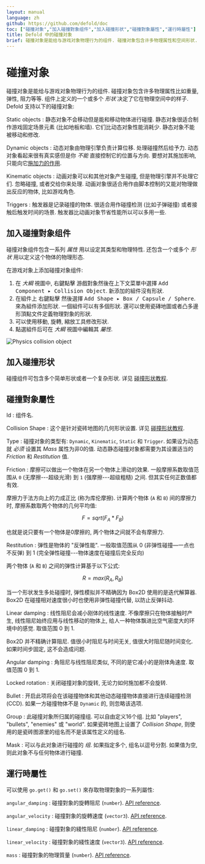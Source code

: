 ```yaml
---
layout: manual
language: zh
github: https://github.com/defold/doc
toc: ["碰撞对象","加入碰撞對象组件","加入碰撞形状","碰撞對象屬性","運行時屬性"]
title: Defold 中的碰撞对象
brief: 碰撞对象是能给与游戏对象物理行为的组件. 碰撞对象包含许多物理属性和空间形状.
---
```


# 碰撞对象

碰撞对象是能给与游戏对象物理行为的组件. 碰撞对象包含许多物理属性比如重量, 弹性, 阻力等等. 组件上定义的一个或多个 _形状_ 决定了它在物理空间中的样子. Defold 支持以下的碰撞对象:

Static objects
: 静态对象不会移动但是能和移动物体进行碰撞. 静态对象很适合制作游戏固定场景元素 (比如地板和墙). 它们比动态对象性能消耗少. 静态对象不能被移动和修改.

Dynamic objects
: 动态对象由物理引擎负责计算位移. 处理碰撞然后给予力. 动态对象看起来很有真实感但是你 *不能* 直接控制它的位置与方向. 要想对其施加影响, 只能向它[施加力的作用](/ref/physics/#apply_force).

Kinematic objects
: 动画对象可以和其他对象产生碰撞, 但是物理引擎并不处理它们. 忽略碰撞, 或者交给你来处理. 动画对象很适合用作由脚本控制的又能对物理做出反应的物体, 比如游戏角色.

Triggers
: 触发器是记录碰撞的物体. 很适合用作碰撞检测 (比如子弹碰撞) 或者接触后触发时间的场景. 触发器比动画对象节省性能所以可以多用一些.


## 加入碰撞對象组件

碰撞对象组件包含一系列 *属性* 用以设定其类型和物理特性. 还包含一个或多个 *形状* 用以定义这个物体的物理形态.

在游戏对象上添加碰撞对象组件:

1. 在 *大綱* 視圖中, <kbd>右鍵點擊</kbd> 游戲對象然後在上下文菜單中選擇 <kbd>Add Component ▸ Collision Object</kbd>. 新添加的組件沒有形狀.
2. 在組件上 <kbd>右鍵點擊</kbd> 然後選擇 <kbd>Add Shape ▸ Box / Capsule / Sphere</kbd>. 來為組件添加形狀. 一個組件可以有多個形狀. 還可以使用瓷磚地圖或者凸多邊形頂點文件定義物理對象的形狀.
3. 可以使用移動, 旋轉, 縮放工具修改形狀.
4. 點選組件后可在 *大綱* 視圖中編輯其 *屬性*.

![Physics collision object](/manuals/images/physics/collision_object.png)


## 加入碰撞形状

碰撞组件可包含多个简单形状或者一个复杂形状. 详见 [碰撞形状教程](/zh/manuals/physics-shapes).


## 碰撞對象屬性

Id
: 组件名.

Collision Shape
: 这个是针对瓷砖地图的几何形状设置. 详见 [碰撞形状教程](/zh/manuals/physics-shapes).

Type
: 碰撞对象的类型有: `Dynamic`, `Kinematic`, `Static` 和 `Trigger`. 如果设为动态就 _必须_ 设置其 *Mass* 属性为非0的值. 动态静态碰撞对象都需要为其设置适当的 *Friction* 和 *Restitution* 值.

Friction
: 摩擦可以做出一个物体在另一个物体上滑动的效果. 一般摩擦系数取值范围从 `0` (无摩擦---超级光滑) 到 `1` (强摩擦---超级粗糙) 之间. 但其实任何正数值都有效.

  摩擦力于法方向上的力成正比 (称为库伦摩擦). 计算两个物体 (`A` 和 `B`) 间的摩擦力时, 摩擦系数取两个物体的几何平均值:

```math
  F = sqrt( F_A * F_B )
```

  也就是说只要有一个物体是0摩擦的, 两个物体之间就不会有摩擦力.

Restitution
: 弹性是物体的 "反弹性能". 一般取值范围从 0 (非弹性碰撞—一点也不反弹) 到 1 (完全弹性碰撞---物体速度在碰撞后完全反向)

  两个物体 (`A` 和 `B`) 之间的弹性计算基于以下公式:

```math
  R = max( R_A, R_B )
```

  当一个形状发生多处碰撞时, 弹性模拟并不精确因为 Box2D 使用的是迭代解算器. Box2D 在碰撞相对速度很小时也使用非弹性碰撞代替, 以防止反弹抖动.

Linear damping
: 线性阻尼会减小刚体的线性速度. 不像摩擦只在物体接触时产生, 线性阻尼始终应用与线性移动的物体上, 给人一种物体飘进比空气密度大的环境中的感觉. 取值范围 0 到 1.

  Box2D 并不精确计算阻尼. 值很小时阻尼与时间无关, 值很大时阻尼随时间变化. 如果时间步固定, 这不会造成问题.

Angular damping
: 角阻尼与线性阻尼类似, 不同的是它减小的是刚体角速度. 取值范围 0 到 1.

Locked rotation
: 关闭碰撞对象的旋转, 无论力如何施加都不会旋转.

Bullet
: 开启此项将会在该碰撞物体和其他动态碰撞物体直接进行连续碰撞检测 (CCD). 如果一方碰撞物体不是 `Dynamic` 的, 则忽略该选项.

Group
: 此碰撞对象所归属的碰撞组. 可以自由定义16个组. 比如 "players", "bullets", "enemies" 或 "world". 如果瓷砖地图上设置了 *Collision Shape*, 则使用的是瓷砖图源里的组名而不是该属性定义的组名.

Mask
: 可以与此对象进行碰撞的 _组_. 如果指定多个, 组名以逗号分割. 如果值为空, 则此对象不与任何物体进行碰撞.


## 運行時屬性

可以使用 `go.get()` 和 `go.set()` 來存取物理對象的一系列屬性:

`angular_damping`
: 碰撞對象的旋轉阻尼 (`number`). [API reference](/ref/physics/#angular_damping).

`angular_velocity`
: 碰撞對象的旋轉速度 (`vector3`). [API reference](/ref/physics/#angular_velocity).

`linear_damping`
: 碰撞對象的綫性阻尼 (`number`). [API reference](/ref/physics/#linear_damping).

`linear_velocity`
: 碰撞對象的綫性速度 (`vector3`). [API reference](/ref/physics/#linear_velocity).

`mass`
: 碰撞對象的物理質量 (`number`). [API reference](/ref/physics/#mass).
